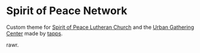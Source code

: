 # Spirit of Peace Network
Custom theme for [Spirit of Peace Lutheran Church](http://spiritofpeacemilw.org) and the [Urban Gathering Center](http://urbangatheringcenter.org) made by [tapps](http://tapps.design). 

rawr.
